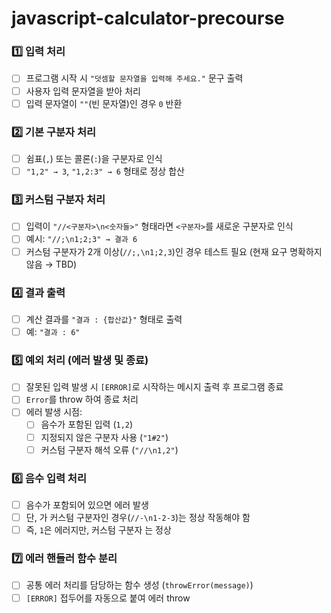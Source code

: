 # javascript-calculator-precourse
### 1️⃣ 입력 처리

- [ ]  프로그램 시작 시 `"덧셈할 문자열을 입력해 주세요."` 문구 출력
- [ ]  사용자 입력 문자열을 받아 처리
- [ ]  입력 문자열이 `""`(빈 문자열)인 경우 `0` 반환

### 2️⃣ 기본 구분자 처리

- [ ]  쉼표(`,`) 또는 콜론(`:`)을 구분자로 인식
- [ ]  `"1,2" → 3`, `"1,2:3" → 6` 형태로 정상 합산

### 3️⃣ 커스텀 구분자 처리

- [ ]  입력이 `"//<구분자>\n<숫자들>"` 형태라면 `<구분자>`를 새로운 구분자로 인식
- [ ]  예시: `"//;\n1;2;3" → 결과 6`
- [ ]  커스텀 구분자가 2개 이상(`//;,\n1;2,3`)인 경우 테스트 필요 (현재 요구 명확하지 않음 → TBD)

### 4️⃣ 결과 출력

- [ ]  계산 결과를 `"결과 : {합산값}"` 형태로 출력
- [ ]  예: `"결과 : 6"`

### 5️⃣ 예외 처리 (에러 발생 및 종료)

- [ ]  잘못된 입력 발생 시 `[ERROR]`로 시작하는 메시지 출력 후 프로그램 종료
- [ ]  `Error`를 throw 하여 종료 처리
- [ ]  에러 발생 시점:
    - [ ]  음수가 포함된 입력 (`1,2`)
    - [ ]  지정되지 않은 구분자 사용 (`"1#2"`)
    - [ ]  커스텀 구분자 해석 오류 (`"//\n1,2"`)

### 6️⃣ 음수 입력 처리

- [ ]  음수가 포함되어 있으면 에러 발생
- [ ]  단, 가 커스텀 구분자인 경우(`//-\n1-2-3`)는 정상 작동해야 함
- [ ]  즉, `1`은 에러지만, 커스텀 구분자 는 정상

### 7️⃣ 에러 핸들러 함수 분리

- [ ]  공통 에러 처리를 담당하는 함수 생성 (`throwError(message)`)
- [ ]  `[ERROR]` 접두어를 자동으로 붙여 에러 throw